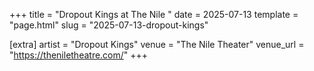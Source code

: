 +++
title = "Dropout Kings at The Nile "
date = 2025-07-13
template = "page.html"
slug = "2025-07-13-dropout-kings"

[extra]
artist = "Dropout Kings"
venue = "The Nile Theater"
venue_url = "https://theniletheatre.com/"
+++
